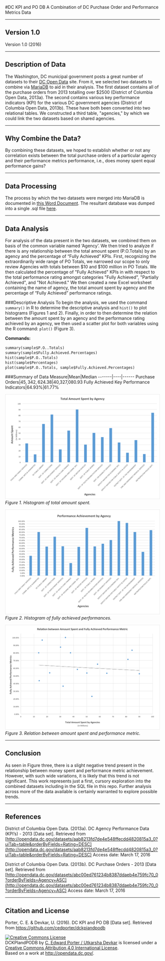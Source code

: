 #DC KPI and PO DB
A Combination of DC Purchase Order and Performance Metrics Data

-----------
Version 1.0
-----------

Version 1.0 (2016)

-------------------
Description of Data
-------------------
The Washington, DC municipal government posts a great number of datasets to their [DC Open Data](http://opendata.dc.gov/) site. From it, we selected two datasets to combine via [MariaDB](https://mariadb.org/) to aid in their analysis. The first dataset contains all of the purchase orders from 2013 totalling over $2500 (District of Columbia Open Data, 2013a). The second contains various key performance indicators (KPI) for the various DC government agencies (District of Columbia Open Data, 2013b). These have both been converted into two relational tables. We constructed a third table, "agencies," by which we could link the two datasets based on shared agencies.

---------------------
Why Combine the Data?
---------------------
By combining these datasets, we hoped to establish whether or not any correlation exists between the total purchase orders of a particular agency and their performance metrics performance, i.e., does money spent equal performance gains?

---------------
Data Processing
---------------
The process by which the two datasets were merged into MariaDB is documented in [this Word Document](dcdatadb_processing_documentation.docx). The resultant database was dumped into a single .sql file [here](databasedump.sql).

-------------
Data Analysis
-------------
For analysis of the data present in the two datasets, we combined them on basis of the common variable named ‘Agency’. We then tried to analyze if there is any relationship between the total amount spent (P.O.Totals) by an agency and the percentage of “Fully Achieved” KPIs. First, recognizing the extraordinarily wide range of PO Totals, we narrowed our scope to only review Agencies with totals between $10 and $100 million in PO Totals. We then calculated the percentage of "Fully Achieved" KPIs in with respect to the total performance rating amongst categories "Fully Achieved", "Partially Achieved", and "Not Achieved." We then created a new Excel worksheet containing the name of agency, the total amount spent by agency and the percentage of “Fully Achieved” performance ratings.
	
###Descriptive Analysis
To begin the analysis, we used the command `summary()` in R to determine the descriptive analysis and `hist()` to plot histograms (Figures 1 and 2). Finally, in order to then determine the relation between the amount spent by an agency and the performance rating achieved by an agency, we then used a scatter plot for both variables using the R command: `plot()` (Figure 3).

**Commands:**

    summary(sample$P.O..Totals)
    summary(sample$Fully.Achieved.Percentages)
    hist(sample$P.O..Totals)
    hist(sample$Percentages)
    plot(sample$P.O..Totals, sample$Fully.Achieved.Percentages)

###Summary of Data
Measure|Mean|Median
-------|----|------
Purchase Orders|$45,342,624.38|$40,327,080.93
Fully Achieved Key Performance Indicators|64.93%|61.77%


![histogram of total amount spent](assets/figure1-pototalshistogram.png)
*Figure 1. Histogram of total amount spent.*

![Histogram of fully achieved performances](assets/figure2-fullyachievedbyagency.png)
*Figure 2. Histogram of fully achieved performances.*

![Relation between amount spent and performance metric](assets/figure3-scatterplot.png )
*Figure 3. Relation between amount spent and performance metric.*

----------
Conclusion
----------
As seen in Figure three, there is a slight negative trend present in the relationship between money spent and performance metric achievement. However, with such wide variations, it is likely that this trend is not significant. This work represents just a first, cursory exploration into the combined datasets including in the SQL file in this repo. Further analysis across more of the data available is certainly warranted to explore possible trends.

----------
References
----------
District of Columbia Open Data. (2013a). DC Agency Performance Data (KPI’s) - 2013 [Data set]. Retrieved from [http://opendata.dc.gov/datasets/aab8213fd7de4e548ffecdd4820815a3_0?uiTab=table&orderByFields=Rating+DESC](http://opendata.dc.gov/datasets/aab8213fd7de4e548ffecdd4820815a3_0?uiTab=table&orderByFields=Rating+DESC) Access date: March 17, 2016

District of Columbia Open Data. (2013b). DC Purchase Orders - 2013 [Data set]. Retrieved from [http://opendata.dc.gov/datasets/abc00ed761234b8387ddaeb4e759fc70_0?orderByFields=Agency+ASC](http://opendata.dc.gov/datasets/abc00ed761234b8387ddaeb4e759fc70_0?orderByFields=Agency+ASC) Access date: March 17, 2016

--------------------
Citation and License
--------------------
Porter, C. E. & Devkar, U. (2016). DC KPI and PO DB [Data set]. 
  Retrieved from https://github.com/cedporter/dckpiandpodb

<a rel="license" href="http://creativecommons.org/licenses/by/4.0/"><img alt="Creative Commons License" style="border-width:0" src="https://i.creativecommons.org/l/by/4.0/88x31.png" /></a><br /><span xmlns:dct="http://purl.org/dc/terms/" href="http://purl.org/dc/dcmitype/Dataset" property="dct:title" rel="dct:type">DCKPIandPODB</span> by <a xmlns:cc="http://creativecommons.org/ns#" href="https://github.com/cedporter/dckpiandpodb" property="cc:attributionName" rel="cc:attributionURL">C. Edward Porter / Utkarsha Devkar</a> is licensed under a <a rel="license" href="http://creativecommons.org/licenses/by/4.0/">Creative Commons Attribution 4.0 International License</a>.<br />Based on a work at <a xmlns:dct="http://purl.org/dc/terms/" href="http://opendata.dc.gov/" rel="dct:source">http://opendata.dc.gov/</a>.

